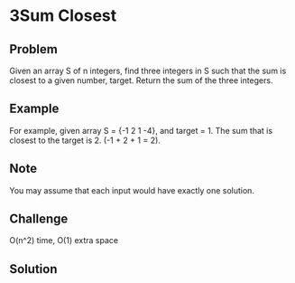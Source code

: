 3Sum Closest
============

Problem
-------

Given an array S of n integers, find three integers in S such that the sum is closest to a given number, target. Return the sum of the three integers.

Example
-------

For example, given array S = {-1 2 1 -4}, and target = 1. The sum that is closest to the target is 2. (-1 + 2 + 1 = 2).

Note
---------

You may assume that each input would have exactly one solution.

Challenge
---------

O(n^2) time, O(1) extra space

Solution
--------

